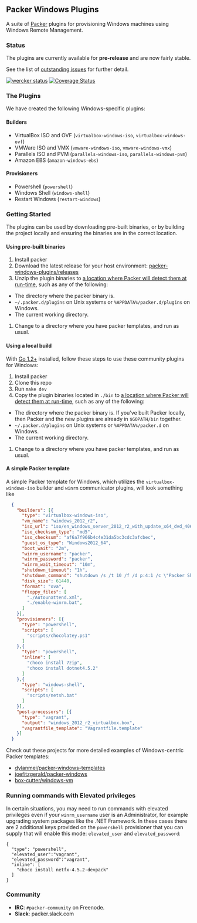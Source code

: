 ## Packer Windows Plugins

A suite of [Packer](http://www.packer.io/) plugins for provisioning Windows machines using Windows Remote Management.

### Status

The plugins are currently available for **pre-release** and are now fairly stable.

See the list of [outstanding issues](https://github.com/packer-community/packer-windows-plugins/issues?q=is%3Aopen+is%3Aissue+label%3Abug) for further detail.

[![wercker status](https://app.wercker.com/status/900b58d8e99fca90bcfcd599a5e5219e/m "wercker status")](https://app.wercker.com/project/bykey/900b58d8e99fca90bcfcd599a5e5219e)
[![Coverage Status](https://coveralls.io/repos/packer-community/packer-windows-plugins/badge.png?branch=HEAD)](https://coveralls.io/r/packer-community/packer-windows-plugins)

### The Plugins

We have created the following Windows-specific plugins:

#### Builders

* VirtualBox ISO and OVF (`virtualbox-windows-iso`, `virtualbox-windows-ovf`)
* VMWare ISO and VMX (`vmware-windows-iso`, `vmware-windows-vmx`)
* Parallels ISO and PVM (`parallels-windows-iso`, `parallels-windows-pvm`)
* Amazon EBS (`amazon-windows-ebs`)

#### Provisioners

* Powershell (`powershell`)
* Windows Shell (`windows-shell`)
* Restart Windows (`restart-windows`)

### Getting Started

The plugins can be used by downloading pre-built binaries, or by building the project locally and ensuring the binaries are in the correct location.

#### Using pre-built binaries

1. Install packer
1. Download the latest release for your host environment: [packer-windows-plugins/releases](https://github.com/packer-community/packer-windows-plugins/releases)
1. Unzip the plugin binaries to [a location where Packer will detect them at run-time](https://packer.io/docs/extend/plugins.html), such as any of the following:
  - The directory where the packer binary is.
  - `~/.packer.d/plugins` on Unix systems or `%APPDATA%/packer.d/plugins` on Windows.
  - The current working directory.
1. Change to a directory where you have packer templates, and run as usual.

#### Using a local build

With [Go 1.2+](http://golang.org) installed, follow these steps to use these community plugins for Windows:

1. Install packer
1. Clone this repo
1. Run `make dev`
1. Copy the plugin binaries located in `./bin` to [a location where Packer will detect them at run-time](https://packer.io/docs/extend/plugins.html), such as any of the following:
  - The directory where the packer binary is. If you've built Packer locally, then Packer and the new plugins are already in `$GOPATH/bin` together.
  - `~/.packer.d/plugins` on Unix systems or `%APPDATA%/packer.d` on Windows.
  - The current working directory.
1. Change to a directory where you have packer templates, and run as usual.

#### A simple Packer template

A simple Packer template for Windows, which utilizes the `virtualbox-windows-iso` builder and `winrm` communicator plugins, will look something like

```json
  {
    "builders": [{
      "type": "virtualbox-windows-iso",
      "vm_name": "windows_2012_r2",
      "iso_url": "iso/en_windows_server_2012_r2_with_update_x64_dvd_4065220.iso",
      "iso_checksum_type": "md5",
      "iso_checksum": "af6a7f966b4c4e31da5bc3cdc3afcbec",
      "guest_os_type": "Windows2012_64",
      "boot_wait": "2m",
      "winrm_username": "packer",
      "winrm_password": "packer",
      "winrm_wait_timeout": "10m",
      "shutdown_timeout": "1h",
      "shutdown_command": "shutdown /s /t 10 /f /d p:4:1 /c \"Packer Shutdown\"",
      "disk_size": 61440,
      "format": "ova",
      "floppy_files": [
        "./Autounattend.xml",
        "./enable-winrm.bat",
      ]
    }],
    "provisioners": [{
      "type": "powershell",
      "scripts": [
        "scripts/chocolatey.ps1"
      ]
    },{
      "type": "powershell",
      "inline": [
        "choco install 7zip",
        "choco install dotnet4.5.2"
      ]
    },{
      "type": "windows-shell",
      "scripts": [
        "scripts/netsh.bat"
      ]
    }],
    "post-processors": [{
      "type": "vagrant",
      "output": "windows_2012_r2_virtualbox.box",
      "vagrantfile_template": "Vagrantfile.template"
    }]
  }
```

Check out these projects for more detailed examples of Windows-centric Packer templates:
- [dylanmei/packer-windows-templates](https://github.com/dylanmei/packer-windows-templates)
- [joefitzgerald/packer-windows](https://github.com/joefitzgerald/packer-windows)
- [box-cutter/windows-vm](https://github.com/box-cutter/windows-vm)

### Running commands with Elevated privileges

In certain situations, you may need to run commands with elevated privileges even if your `winrm_username` user is an Administrator, for example upgrading system packages like the .NET Framework.
In these cases there are 2 additional keys provided on the `powershell` provisioner that you can supply that will enable this mode: `elevated_user` and `elevated_password`:

```
{
  "type": "powershell",
  "elevated_user":"vagrant",
  "elevated_password":"vagrant",
  "inline": [
    "choco install netfx-4.5.2-devpack"
  ]
}
```

### Community
- **IRC**: `#packer-community` on Freenode.
- **Slack**: packer.slack.com
